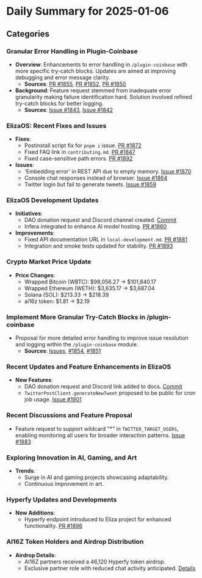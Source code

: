 # Daily Summary for 2025-01-06

## Categories

### Granular Error Handling in Plugin-Coinbase

- **Overview**: Enhancements to error handling in `/plugin-coinbase` with more specific try-catch blocks. Updates are aimed at improving debugging and error message clarity.
  - **Sources**: [PR #1855](https://github.com/elizaOS/eliza/pull/1855), [PR #1852](https://github.com/elizaOS/eliza/pull/1852), [PR #1850](https://github.com/elizaOS/eliza/pull/1850)
- **Background**: Feature request stemmed from inadequate error granularity making failure identification hard. Solution involved refined try-catch blocks for better logging.
  - **Sources**: [Issue #1843](https://github.com/elizaOS/eliza/issues/1843), [Issue #1842](https://github.com/elizaOS/eliza/issues/1842)

### ElizaOS: Recent Fixes and Issues

- **Fixes**:
  - Postinstall script fix for `pnpm i` issue. [PR #1872](https://github.com/elizaOS/eliza/pull/1872)
  - Fixed FAQ link in `contributing.md`. [PR #1847](https://github.com/elizaOS/eliza/pull/1847)
  - Fixed case-sensitive path errors. [PR #1892](https://github.com/elizaOS/eliza/pull/1892)
- **Issues**:
  - 'Embedding error' in REST API due to empty memory. [Issue #1870](https://github.com/elizaOS/eliza/issues/1870)
  - Console chat responses instead of browser. [Issue #1864](https://github.com/elizaOS/eliza/issues/1864)
  - Twitter login but fail to generate tweets. [Issue #1859](https://github.com/elizaOS/eliza/issues/1859)

### ElizaOS Development Updates

- **Initiatives**:
  - DAO donation request and Discord channel created. [Commit](https://github.com/elizaOS/eliza/commit/3c753065611f2c51fa3334292bb1d6f9292eb7ce)
  - Infera integrated to enhance AI model hosting. [PR #1860](https://github.com/elizaOS/eliza/pull/1860)
- **Improvements**:
  - Fixed API documentation URL in `local-development.md`. [PR #1881](https://github.com/elizaOS/eliza/pull/1881)
  - Integration and smoke tests updated for stability. [PR #1893](https://github.com/elizaOS/eliza/pull/1893)

### Crypto Market Price Update

- **Price Changes**:
  - Wrapped Bitcoin (WBTC): $98,056.27 → $101,840.17
  - Wrapped Ethereum (WETH): $3,635.17 → $3,687.04
  - Solana (SOL): $213.33 → $218.39
  - ai16z token: $1.81 → $2.19

### Implement More Granular Try-Catch Blocks in /plugin-coinbase

- Proposal for more detailed error handling to improve issue resolution and logging within the `/plugin-coinbase` module.
  - **Sources**: [Issues](https://github.com/elizaOS/eliza/issues/1856), [#1854](https://github.com/elizaOS/eliza/issues/1854), [#1851](https://github.com/elizaOS/eliza/issues/1851)

### Recent Updates and Feature Enhancements in ElizaOS

- **New Features**:
  - DAO donation request and Discord link added to docs. [Commit](https://github.com/elizaOS/eliza/commit/ea9d1c02291dea26b25c815be30db5c91e6ceb21)
  - `TwitterPostClient.generateNewTweet` proposed to be public for cron job usage. [Issue #1901](https://github.com/elizaOS/eliza/issues/1901)

### Recent Discussions and Feature Proposal

- Feature request to support wildcard "*" in `TWITTER_TARGET_USERS`, enabling monitoring all users for broader interaction patterns. [Issue #1883](https://github.com/elizaOS/eliza/issues/1883)

### Exploring Innovation in AI, Gaming, and Art

- **Trends**:
  - Surge in AI and gaming projects showcasing adaptability.
  - Continuous improvement in art.

### Hyperfy Updates and Developments

- **New Additions**:
  - Hyperfy endpoint introduced to Eliza project for enhanced functionality. [PR #1896](https://github.com/elizaOS/eliza/pull/1896)

### AI16Z Token Holders and Airdrop Distribution

- **Airdrop Details**:
  - AI16Z partners received a 46,120 Hyperfy token airdrop.
  - Exclusive partner role with reduced chat activity anticipated. [Details](https://twitter.com/0xwitchy/status/1876245895504896369)
